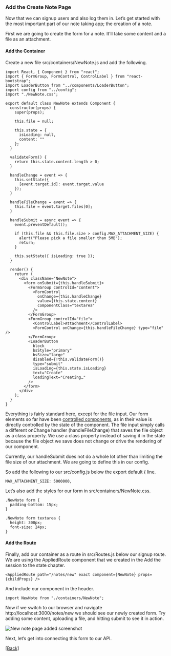 ### **Add the Create Note Page**
Now that we can signup users and also log them in. Let’s get started with the most important part of our note taking app; the creation of a note.

First we are going to create the form for a note. It’ll take some content and a file as an attachment.

#### Add the Container
Create a new file src/containers/NewNote.js and add the following.

```
import React, { Component } from "react";
import { FormGroup, FormControl, ControlLabel } from "react-bootstrap";
import LoaderButton from "../components/LoaderButton";
import config from "../config";
import "./NewNote.css";

export default class NewNote extends Component {
  constructor(props) {
    super(props);

    this.file = null;

    this.state = {
      isLoading: null,
      content: ""
    };
  }

  validateForm() {
    return this.state.content.length > 0;
  }

  handleChange = event => {
    this.setState({
      [event.target.id]: event.target.value
    });
  }

  handleFileChange = event => {
    this.file = event.target.files[0];
  }

  handleSubmit = async event => {
    event.preventDefault();

    if (this.file && this.file.size > config.MAX_ATTACHMENT_SIZE) {
      alert("Please pick a file smaller than 5MB");
      return;
    }

    this.setState({ isLoading: true });
  }

  render() {
    return (
      <div className="NewNote">
        <form onSubmit={this.handleSubmit}>
          <FormGroup controlId="content">
            <FormControl
              onChange={this.handleChange}
              value={this.state.content}
              componentClass="textarea"
            />
          </FormGroup>
          <FormGroup controlId="file">
            <ControlLabel>Attachment</ControlLabel>
            <FormControl onChange={this.handleFileChange} type="file" />
          </FormGroup>
          <LoaderButton
            block
            bsStyle="primary"
            bsSize="large"
            disabled={!this.validateForm()}
            type="submit"
            isLoading={this.state.isLoading}
            text="Create"
            loadingText="Creating…"
          />
        </form>
      </div>
    );
  }
}
```

Everything is fairly standard here, except for the file input. Our form elements so far have been [controlled components](https://facebook.github.io/react/docs/forms.html), as in their value is directly controlled by the state of the component. The file input simply calls a different onChange handler (handleFileChange) that saves the file object as a class property. We use a class property instead of saving it in the state because the file object we save does not change or drive the rendering of our component.

Currently, our handleSubmit does not do a whole lot other than limiting the file size of our attachment. We are going to define this in our config.

So add the following to our src/config.js below the export default { line.

```
MAX_ATTACHMENT_SIZE: 5000000,
```

Let’s also add the styles for our form in src/containers/NewNote.css.

```
.NewNote form {
  padding-bottom: 15px;
}

.NewNote form textarea {
  height: 300px;
  font-size: 24px;
}
```

#### Add the Route
Finally, add our container as a route in src/Routes.js below our signup route. We are using the AppliedRoute component that we created in the Add the session to the state chapter.

```
<AppliedRoute path="/notes/new" exact component={NewNote} props={childProps} />
```

And include our component in the header.

```
import NewNote from "./containers/NewNote";
```

Now if we switch to our browser and navigate http://localhost:3000/notes/new we should see our newly created form. Try adding some content, uploading a file, and hitting submit to see it in action.

![New note page added screenshot](https://d33wubrfki0l68.cloudfront.net/8a37067c0523667845270d05588ae3596bdee537/fc750/assets/new-note-page-added.png)

Next, let’s get into connecting this form to our API.


[[Back]](https://github.com/eksant/serverless-react-aws)
